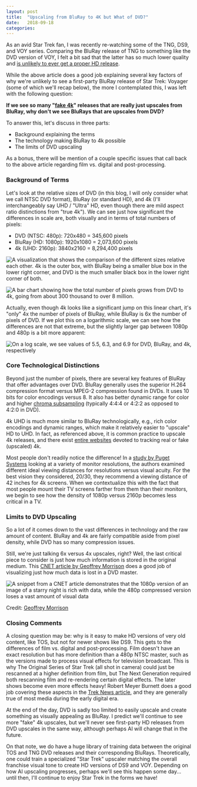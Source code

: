 ```yaml
---
layout: post
title:  "Upscaling from BluRay to 4K but What of DVD?"
date:   2018-09-18
categories: 
---
```


As an avid Star Trek fan, I was recently re-watching some of the TNG, DS9, and VOY series.  Comparing the BluRay release of TNG to something like the DVD version of VOY, I felt a bit sad that the latter has so much lower quality and [is unlikely to ever get a proper HD release](https://treknews.net/2017/02/02/why-ds9-voyager-not-on-blu-ray-hd/).

While the above article does a good job explaining several key factors of why we're unlikely to see a first-party BluRay release of Star Trek: Voyager (some of which we'll recap below), the more I contemplated this, I was left with the following question:

**If we see so many "[fake 4k](https://4kmedia.org/real-or-fake-4k/)" releases that are really just upscales from BluRay, why don't we see BluRays that are upscales from DVD?**

To answer this, let's discuss in three parts:

- Background explaining the terms
- The technology making BluRay to 4k possible
- The limits of DVD upscaling

As a bonus, there will be mention of a couple specific issues that call back to the above article regarding film vs. digital and post-processing.

### Background of Terms

Let's look at the relative sizes of DVD (in this blog, I will only consider what we call NTSC DVD format), BluRay (or standard HD), and 4k (I'll interchangeably say UHD / "Ultra" HD, even though there are mild aspect ratio distinctions from "true 4k").  We can see just how significant the differences in scale are, both visually and in terms of total numbers of pixels:

- DVD (NTSC: 480p): 720x480 = 345,600 pixels
- BluRay (HD: 1080p): 1920x1080 = 2,073,600 pixels
- 4k (UHD: 2160p): 3840x2160 = 8,294,400 pixels

![A visualization that shows the comparison of the different sizes relative each other.  4k is the outer box, with BluRay being a smaller blue box in the lower right corner, and DVD is the much smaller black box in the lower right corner of both.](../../../res/images/posts/upscaling-hd-bluray/sizes_comparison.png)

![A bar chart showing how the total number of pixels grows from DVD to 4k, going from about 300 thousand to over 8 million.](../../../res/images/posts/upscaling-hd-bluray/pixel_comparison.png)

Actually, even though 4k looks like a significant jump on this linear chart, it's "only" 4x the number of pixels of BluRay, while BluRay is 6x the number of pixels of DVD.  If we plot this on a logarithmic scale, we can see how the differences are not that extreme, but the slightly larger gap between 1080p and 480p is a bit more apparent:

![On a log scale, we see values of 5.5, 6.3, and 6.9 for DVD, BluRay, and 4k, respectively](../../../res/images/posts/upscaling-hd-bluray/logpixel_comparison.png)

### Core Technological Distinctions

Beyond just the number of pixels, there are several key features of BluRay that offer advantages over DVD.  BluRay generally uses the superior H.264 compression format versus MPEG-2 compression found in DVDs.  It uses 10 bits for color encodings versus 8.  It also has better dynamic range for color and higher [chroma subsampling](https://en.wikipedia.org/wiki/Chroma_subsampling) (typically 4:4:4 or 4:2:2 as opposed to 4:2:0 in DVD).

4k UHD is much more similar to BluRay technologically, e.g., rich color encodings and dynamic ranges, which make it relatively easier to "upscale" HD to UHD.  In fact, as referenced above, it is common practice to upscale 4k releases, and there exist [entire websites](https://4kmedia.org/real-or-fake-4k/) devoted to tracking real or fake (upscaled) 4k.

Most people don't readily notice the difference!  In a [study by Puget Systems](https://www.pugetsystems.com/labs/articles/can-you-see-the-difference-with-a-4k-monitor-729/) looking at a variety of monitor resolutions, the authors examined different ideal viewing distances for resolutions versus visual acuity.  For the best vision they considered, 20/30, they recommend a viewing distance of 42 inches for 4k screens.  When we contextualize this with the fact that most people mount their TV screens farther from them than their monitors, we begin to see how the density of 1080p versus 2160p becomes less critical in a TV.

### Limits to DVD Upscaling

So a lot of it comes down to the vast differences in technology and the raw amount of content.  BluRay and 4k are fairly compatible aside from pixel density, while DVD has so many compression issues.

Still, we're just talking 6x versus 4x upscales, right?  Well, the last critical piece to consider is just how much information is stored in the original medium.  This [CNET article by Geoffrey Morrison](https://www.cnet.com/tech/home-entertainment/can-4k-tvs-make-1080p-look-better/) does a good job of visualizing just how much data is lost in a DVD master.

![A snippet from a CNET article demonstrates that the 1080p version of an image of a starry night is rich with data, while the 480p compressed version loses a vast amount of visual data](../../../res/images/posts/upscaling-hd-bluray/upscale_example.png)

Credit: [Geoffrey Morrison](https://www.cnet.com/tech/home-entertainment/can-4k-tvs-make-1080p-look-better/)

### Closing Comments

A closing question may be: why is it easy to make HD versions of very old content, like TOS, but not for newer shows like DS9.  This gets to the differences of film vs. digital and post-processing.  Film doesn't have an exact resolution but has more definition than a 480p NTSC master, such as the versions made to process visual effects for television broadcast.  This is why The Original Series of Star Trek (all shot in camera) could just be rescanned at a higher definition from film, but The Next Generation required both rescanning film and re-rendering certain digital effects.  The later shows become even more effects heavy!  Robert Meyer Burnett does a good job covering these aspects in the [Trek News article](https://treknews.net/2017/02/02/why-ds9-voyager-not-on-blu-ray-hd/), and they are generally true of most media during the early digital era.

At the end of the day, DVD is sadly too limited to easily upscale and create something as visually appealing as BluRay.  I predict we'll continue to see more "fake" 4k upscales, but we'll never see first-party HD releases from DVD upscales in the same way, although perhaps AI will change that in the future.

On that note, we do have a huge library of training data between the original TOS and TNG DVD releases and their corresponding BluRays.  Theoretically, one could train a specialized "Star Trek" upscaler matching the overall franchise visual tone to create HD versions of DS9 and VOY.  Depending on how AI upscaling progresses, perhaps we'll see this happen some day... until then, I'll continue to enjoy Star Trek in the forms we have!
